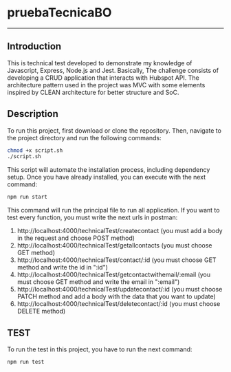# pruebaTecnicaBO
***

## Introduction 
This is technical test developed to demonstrate my knowledge of Javascript, Express, Node.js and Jest. Basically, The challenge consists of developing a CRUD application that interacts with Hubspot API. The architecture pattern used in the project was MVC with some elements inspired by CLEAN architecture for better structure and SoC.

## Description
To run this project, first download or clone the repository. Then, navigate to the project directory and run the following commands:

```bash
chmod +x script.sh
./script.sh
```

This script will automate the installation process, including dependency setup. Once you have already installed, you can execute with the next command:

```bash
npm run start
```

This command will run the principal file to run all application. If you want to test every function, you must write the next urls in postman:

1. http://localhost:4000/technicalTest/createcontact (you must add a body in the request and choose POST method)
2. http://localhost:4000/technicalTest/getallcontacts (you must choose GET method)
3. http://localhost:4000/technicalTest/contact/:id (you must choose GET method and write the id in ":id")
4. http://localhost:4000/technicalTest/getcontactwithemail/:email (you must choose GET method and write the email in ":email")
5. http://localhost:4000/technicalTest/updatecontact/:id (you must choose PATCH method and add a body with the data that you want to update)
6. http://localhost:4000/technicalTest/deletecontact/:id (you must choose DELETE method)

## TEST

To run the test in this project, you have to run the next command:

```bash
npm run test
```


